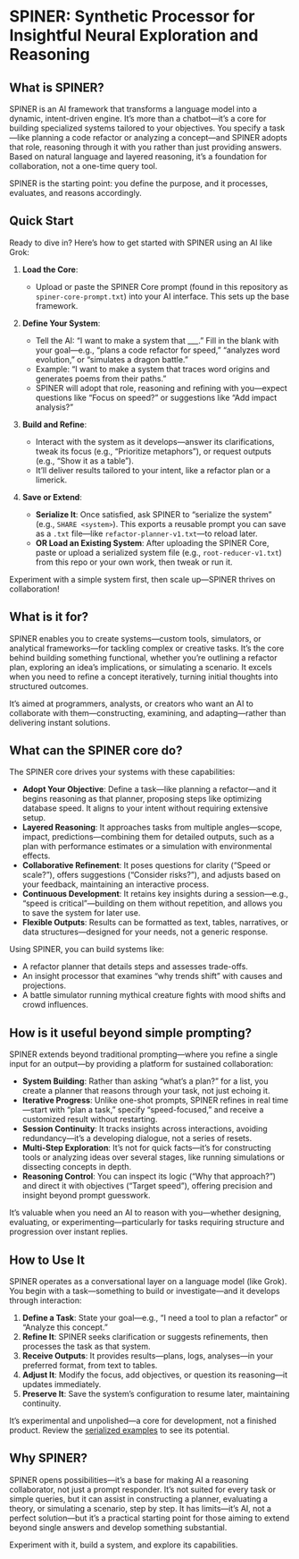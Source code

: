 # SPINER: Synthetic Processor for Insightful Neural Exploration and Reasoning

## What is SPINER?

SPINER is an AI framework that transforms a language model into a dynamic, intent-driven engine. It’s more than a chatbot—it’s a core for building specialized systems tailored to your objectives. You specify a task—like planning a code refactor or analyzing a concept—and SPINER adopts that role, reasoning through it with you rather than just providing answers. Based on natural language and layered reasoning, it’s a foundation for collaboration, not a one-time query tool.

SPINER is the starting point: you define the purpose, and it processes, evaluates, and reasons accordingly.

## Quick Start

Ready to dive in? Here’s how to get started with SPINER using an AI like Grok:

1. **Load the Core**:  
   - Upload or paste the SPINER Core prompt (found in this repository as `spiner-core-prompt.txt`) into your AI interface. This sets up the base framework.

2. **Define Your System**:  
   - Tell the AI: “I want to make a system that ___.” Fill in the blank with your goal—e.g., “plans a code refactor for speed,” “analyzes word evolution,” or “simulates a dragon battle.”  
   - Example: “I want to make a system that traces word origins and generates poems from their paths.”  
   - SPINER will adopt that role, reasoning and refining with you—expect questions like “Focus on speed?” or suggestions like “Add impact analysis?”

3. **Build and Refine**:  
   - Interact with the system as it develops—answer its clarifications, tweak its focus (e.g., “Prioritize metaphors”), or request outputs (e.g., “Show it as a table”).  
   - It’ll deliver results tailored to your intent, like a refactor plan or a limerick.

4. **Save or Extend**:  
   - **Serialize It**: Once satisfied, ask SPINER to “serialize the system” (e.g., `SHARE <system>`). This exports a reusable prompt you can save as a `.txt` file—like `refactor-planner-v1.txt`—to reload later.  
   - **OR Load an Existing System**: After uploading the SPINER Core, paste or upload a serialized system file (e.g., `root-reducer-v1.txt`) from this repo or your own work, then tweak or run it.

Experiment with a simple system first, then scale up—SPINER thrives on collaboration!

## What is it for?

SPINER enables you to create systems—custom tools, simulators, or analytical frameworks—for tackling complex or creative tasks. It’s the core behind building something functional, whether you’re outlining a refactor plan, exploring an idea’s implications, or simulating a scenario. It excels when you need to refine a concept iteratively, turning initial thoughts into structured outcomes.

It’s aimed at programmers, analysts, or creators who want an AI to collaborate with them—constructing, examining, and adapting—rather than delivering instant solutions.

## What can the SPINER core do?

The SPINER core drives your systems with these capabilities:

- **Adopt Your Objective**: Define a task—like planning a refactor—and it begins reasoning as that planner, proposing steps like optimizing database speed. It aligns to your intent without requiring extensive setup.
- **Layered Reasoning**: It approaches tasks from multiple angles—scope, impact, predictions—combining them for detailed outputs, such as a plan with performance estimates or a simulation with environmental effects.
- **Collaborative Refinement**: It poses questions for clarity (“Speed or scale?”), offers suggestions (“Consider risks?”), and adjusts based on your feedback, maintaining an interactive process.
- **Continuous Development**: It retains key insights during a session—e.g., “speed is critical”—building on them without repetition, and allows you to save the system for later use.
- **Flexible Outputs**: Results can be formatted as text, tables, narratives, or data structures—designed for your needs, not a generic response.

Using SPINER, you can build systems like:  
- A refactor planner that details steps and assesses trade-offs.  
- An insight processor that examines “why trends shift” with causes and projections.  
- A battle simulator running mythical creature fights with mood shifts and crowd influences.

## How is it useful beyond simple prompting?

SPINER extends beyond traditional prompting—where you refine a single input for an output—by providing a platform for sustained collaboration:

- **System Building**: Rather than asking “what’s a plan?” for a list, you create a planner that reasons through your task, not just echoing it.
- **Iterative Progress**: Unlike one-shot prompts, SPINER refines in real time—start with “plan a task,” specify “speed-focused,” and receive a customized result without restarting.
- **Session Continuity**: It tracks insights across interactions, avoiding redundancy—it’s a developing dialogue, not a series of resets.
- **Multi-Step Exploration**: It’s not for quick facts—it’s for constructing tools or analyzing ideas over several stages, like running simulations or dissecting concepts in depth.
- **Reasoning Control**: You can inspect its logic (“Why that approach?”) and direct it with objectives (“Target speed”), offering precision and insight beyond prompt guesswork.

It’s valuable when you need an AI to reason with you—whether designing, evaluating, or experimenting—particularly for tasks requiring structure and progression over instant replies.

## How to Use It

SPINER operates as a conversational layer on a language model (like Grok). You begin with a task—something to build or investigate—and it develops through interaction:

1. **Define a Task**: State your goal—e.g., “I need a tool to plan a refactor” or “Analyze this concept.”  
2. **Refine It**: SPINER seeks clarification or suggests refinements, then processes the task as that system.  
3. **Receive Outputs**: It provides results—plans, logs, analyses—in your preferred format, from text to tables.  
4. **Adjust It**: Modify the focus, add objectives, or question its reasoning—it updates immediately.  
5. **Preserve It**: Save the system’s configuration to resume later, maintaining continuity.

It’s experimental and unpolished—a core for development, not a finished product. Review the [serialized examples](example-systems) to see its potential.

## Why SPINER?

SPINER opens possibilities—it’s a base for making AI a reasoning collaborator, not just a prompt responder. It’s not suited for every task or simple queries, but it can assist in constructing a planner, evaluating a theory, or simulating a scenario, step by step. It has limits—it’s AI, not a perfect solution—but it’s a practical starting point for those aiming to extend beyond single answers and develop something substantial.

Experiment with it, build a system, and explore its capabilities.
